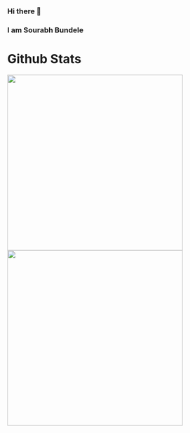 ### Hi there 👋
### I am Sourabh Bundele
<h1>Github Stats</h1>
<img src="https://github-readme-stats.vercel.app/api?username=SBundele&theme=vue-dark&show_icons=true&hide_border=true&count_private=true" width="400">
<img src="https://github-readme-stats.vercel.app/api/top-langs/?username=SBundele&theme=vue-dark&show_icons=true&hide_border=true&layout=compact" width="400">

<!--
**SBundele/SBundele** is a ✨ _special_ ✨ repository because its `README.md` (this file) appears on your GitHub profile.

Here are some ideas to get you started:

- 🔭 I’m currently working on ...
- 🌱 I’m currently learning ...
- 👯 I’m looking to collaborate on ...
- 🤔 I’m looking for help with ...
- 💬 Ask me about ...
- 📫 How to reach me: ...
- 😄 Pronouns: ...
- ⚡ Fun fact: ...
-->
